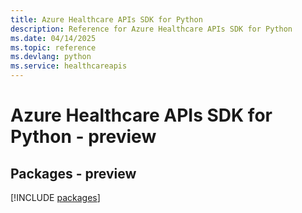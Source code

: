 ```yaml
---
title: Azure Healthcare APIs SDK for Python
description: Reference for Azure Healthcare APIs SDK for Python
ms.date: 04/14/2025
ms.topic: reference
ms.devlang: python
ms.service: healthcareapis
---
```

# Azure Healthcare APIs SDK for Python - preview
## Packages - preview
[!INCLUDE [packages](healthcare-apis-index.md)]